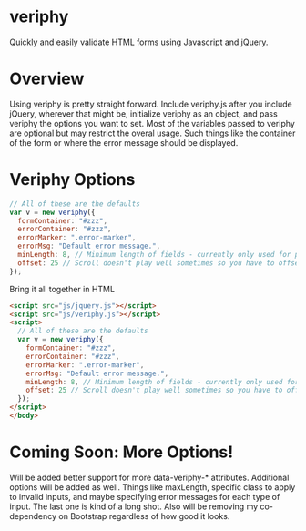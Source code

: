 veriphy
=======

Quickly and easily validate HTML forms using Javascript and jQuery.

Overview
=======

Using veriphy is pretty straight forward. Include veriphy.js after you include jQuery, wherever that might be, initialize veriphy as an object, and pass veriphy the options you want to set. Most of the variables passed to veriphy are optional but may restrict the overal usage. Such things like the container of the form or where the error message should be displayed.

Veriphy Options
=======

```javascript
// All of these are the defaults
var v = new veriphy({
  formContainer: "#zzz",
  errorContainer: "#zzz",
  errorMarker: ".error-marker",
  errorMsg: "Default error message.",
  minLength: 8, // Minimum length of fields - currently only used for passwords
  offset: 25 // Scroll doesn't play well sometimes so you have to offset it.
});
```
Bring it all together in HTML

```html
<script src="js/jquery.js"></script>
<script src="js/veriphy.js"></script>
<script>
  // All of these are the defaults
  var v = new veriphy({
    formContainer: "#zzz",
    errorContainer: "#zzz",
    errorMarker: ".error-marker",
    errorMsg: "Default error message.",
    minLength: 8, // Minimum length of fields - currently only used for passwords
    offset: 25 // Scroll doesn't play well sometimes so you have to offset it.
  });
</script>
</body>
```

Coming Soon: More Options!
=======

Will be added better support for more data-veriphy-* attributes. Additional options will be added as well. Things like maxLength, specific class to apply to invalid inputs, and maybe specifying error messages for each type of input. The last one is kind of a long shot. Also will be removing my co-dependency on Bootstrap regardless of how good it looks.
